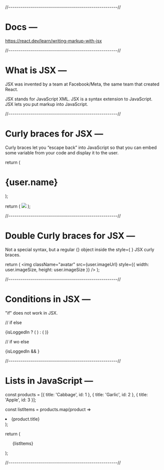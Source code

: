 
//-------------------------------------------------------//

# Docs —

https://react.dev/learn/writing-markup-with-jsx

//-------------------------------------------------------//

# What is JSX —

JSX was invented by a team at Facebook/Meta, the same team that created React. 

JSX stands for JavaScript XML.
JSX is a syntax extension to JavaScript.
JSX lets you put markup into JavaScript. 

//-------------------------------------------------------//

# Curly braces for JSX —

Curly braces let you “escape back” into JavaScript so that you can embed some variable from your code and display it to the user.

return (
  <h1>
    {user.name}
  </h1>
);

return (
  <img
    className="avatar"
    src={user.imageUrl}
  />
);

//-------------------------------------------------------//

# Double Curly braces for JSX —

Not a special syntax, but a regular {} object inside the style={ } JSX curly braces.

return (
  <img
    className="avatar"
    src={user.imageUrl}
    style={{
      width: user.imageSize,
      height: user.imageSize
    }}
  />
);

//-------------------------------------------------------//

# Conditions in JSX —

"if" does not work in JSX.

// if else
<div>
  {isLoggedIn ? (
    <AdminPanel />
  ) : (
    <LoginForm />
  )}
</div>

// if wo else
<div>
  {isLoggedIn && <AdminPanel />}
</div>

//-------------------------------------------------------//

# Lists in JavaScript —

const products = [{ title: 'Cabbage', id: 1 },  { title: 'Garlic', id: 2 },  { title: 'Apple', id: 3 }];

const listItems = products.map(product =>
  <li key={product.id}>
    {product.title}
  </li>
);

return (
  <ul>{listItems}</ul>
);


//-------------------------------------------------------//



